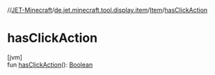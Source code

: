 //[JET-Minecraft](../../../index.md)/[de.jet.minecraft.tool.display.item](../index.md)/[Item](index.md)/[hasClickAction](has-click-action.md)

# hasClickAction

[jvm]\
fun [hasClickAction](has-click-action.md)(): [Boolean](https://kotlinlang.org/api/latest/jvm/stdlib/kotlin/-boolean/index.html)
